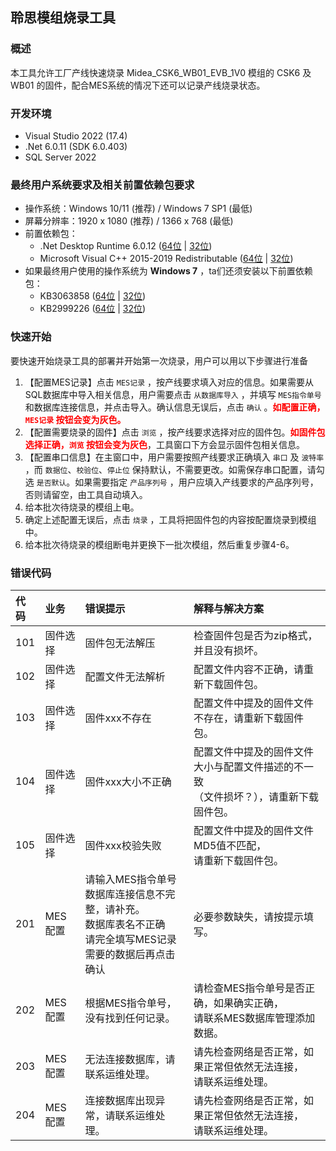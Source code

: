 ## 聆思模组烧录工具

### 概述

本工具允许工厂产线快速烧录 Midea_CSK6_WB01_EVB_1V0 模组的 CSK6 及 WB01 的固件，配合MES系统的情况下还可以记录产线烧录状态。

### 开发环境

- Visual Studio 2022 (17.4)
- .Net 6.0.11 (SDK 6.0.403)
- SQL Server 2022

### 最终用户系统要求及相关前置依赖包要求

- 操作系统：Windows 10/11 (推荐) / Windows 7 SP1 (最低)
- 屏幕分辨率：1920 x 1080 (推荐) / 1366 x 768 (最低)
- 前置依赖包：
    - .Net Desktop Runtime 6.0.12 ([64位](https://dotnet.microsoft.com/en-us/download/dotnet/thank-you/runtime-desktop-6.0.12-windows-x64-installer) | [32位](https://dotnet.microsoft.com/en-us/download/dotnet/thank-you/runtime-desktop-6.0.12-windows-x86-installer))
    - Microsoft Visual C++ 2015-2019 Redistributable ([64位](https://aka.ms/vs/16/release/vc_redist.x64.exe) | [32位](https://aka.ms/vs/16/release/vc_redist.x86.exe))
- 如果最终用户使用的操作系统为 **Windows 7** ，ta们还须安装以下前置依赖包：
    - KB3063858 ([64位](https://www.microsoft.com/download/details.aspx?id=47442) | [32位](https://www.microsoft.com/download/details.aspx?id=47409))
    - KB2999226 ([64位](https://www.microsoft.com/en-us/download/details.aspx?id=49093) | [32位](https://www.microsoft.com/en-us/download/details.aspx?id=49077))

### 快速开始

要快速开始烧录工具的部署并开始第一次烧录，用户可以用以下步骤进行准备

1. 【配置MES记录】点击 `MES记录` ，按产线要求填入对应的信息。如果需要从SQL数据库中导入相关信息，用户需要点击 `从数据库导入` ，并填写 `MES指令单号` 和数据库连接信息，并点击导入。确认信息无误后，点击 `确认` 。<font color="red"><b>如配置正确， `MES记录` 按钮会变为灰色。</b></font>
1. 【配置需要烧录的固件】点击 `浏览` ，按产线要求选择对应的固件包。<font color="red"><b>如固件包选择正确，`浏览` 按钮会变为灰色</b></font>，工具窗口下方会显示固件包相关信息。
1. 【配置串口信息】在主窗口中，用户需要按照产线要求正确填入 `串口` 及 `波特率` ，而 `数据位`、`校验位`、`停止位` 保持默认，不需要更改。如需保存串口配置，请勾选 `是否默认`。如果需要指定 `产品序列号` ，用户应填入产线要求的产品序列号，否则请留空，由工具自动填入。
1. 给本批次待烧录的模组上电。
1. 确定上述配置无误后，点击 `烧录` ，工具将把固件包的内容按配置烧录到模组中。
1. 给本批次待烧录的模组断电并更换下一批次模组，然后重复步骤4-6。

### 错误代码

| 代码 | 业务 | 错误提示 | 解释与解决方案 |
| :--- | :--- | :--- | :--- |
| 101 | 固件选择 | 固件包无法解压 | 检查固件包是否为zip格式，并且没有损坏。|
| 102 | 固件选择 | 配置文件无法解析 | 配置文件内容不正确，请重新下载固件包。|
| 103 | 固件选择 | 固件xxx不存在 | 配置文件中提及的固件文件不存在，请重新下载固件包。|
| 104 | 固件选择 | 固件xxx大小不正确 | 配置文件中提及的固件文件大小与配置文件描述的不一致<br>（文件损坏？），请重新下载固件包。|
| 105 | 固件选择 | 固件xxx校验失败 | 配置文件中提及的固件文件MD5值不匹配，<br>请重新下载固件包。|
| 201 | MES配置 | 请输入MES指令单号<br>数据库连接信息不完整，请补充。<br>数据库表名不正确<br>请完全填写MES记录需要的数据后再点击确认 | 必要参数缺失，请按提示填写。|
| 202 | MES配置 | 根据MES指令单号，没有找到任何记录。| 请检查MES指令单号是否正确，如果确实正确，<br>请联系MES数据库管理添加数据。|
| 203 | MES配置 | 无法连接数据库，请联系运维处理。| 请先检查网络是否正常，如果正常但依然无法连接，<br>请联系运维处理。|
| 204 | MES配置 | 连接数据库出现异常，请联系运维处理。| 请先检查网络是否正常，如果正常但依然无法连接，<br>请联系运维处理。|
